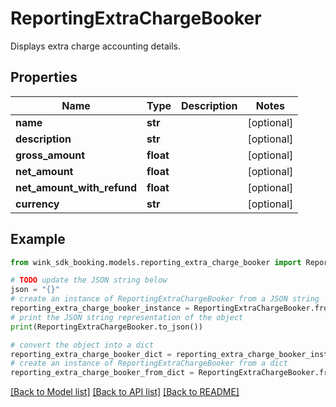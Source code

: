 # ReportingExtraChargeBooker

Displays extra charge accounting details.

## Properties

Name | Type | Description | Notes
------------ | ------------- | ------------- | -------------
**name** | **str** |  | [optional] 
**description** | **str** |  | [optional] 
**gross_amount** | **float** |  | [optional] 
**net_amount** | **float** |  | [optional] 
**net_amount_with_refund** | **float** |  | [optional] 
**currency** | **str** |  | [optional] 

## Example

```python
from wink_sdk_booking.models.reporting_extra_charge_booker import ReportingExtraChargeBooker

# TODO update the JSON string below
json = "{}"
# create an instance of ReportingExtraChargeBooker from a JSON string
reporting_extra_charge_booker_instance = ReportingExtraChargeBooker.from_json(json)
# print the JSON string representation of the object
print(ReportingExtraChargeBooker.to_json())

# convert the object into a dict
reporting_extra_charge_booker_dict = reporting_extra_charge_booker_instance.to_dict()
# create an instance of ReportingExtraChargeBooker from a dict
reporting_extra_charge_booker_from_dict = ReportingExtraChargeBooker.from_dict(reporting_extra_charge_booker_dict)
```
[[Back to Model list]](../README.md#documentation-for-models) [[Back to API list]](../README.md#documentation-for-api-endpoints) [[Back to README]](../README.md)


